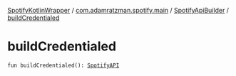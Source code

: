 [SpotifyKotlinWrapper](../../index.md) / [com.adamratzman.spotify.main](../index.md) / [SpotifyApiBuilder](index.md) / [buildCredentialed](./build-credentialed.md)

# buildCredentialed

`fun buildCredentialed(): `[`SpotifyAPI`](../-spotify-a-p-i/index.md)